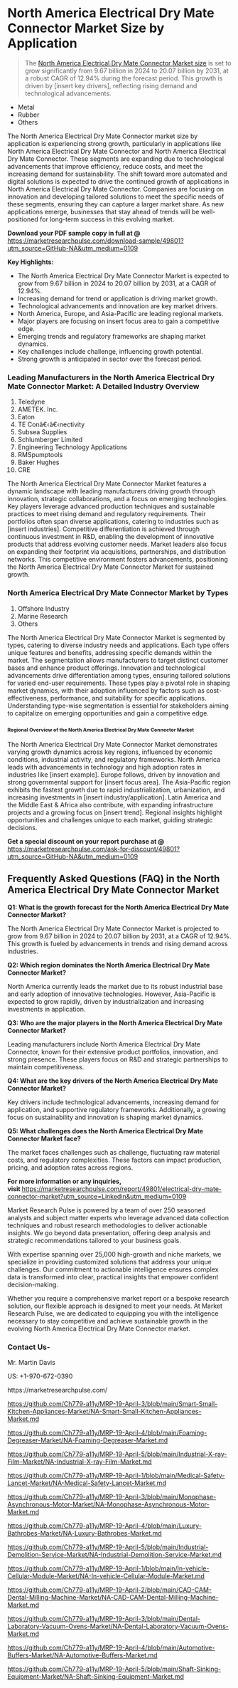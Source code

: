 <h1>North America Electrical Dry Mate Connector Market&nbsp;Size by Application</h1><blockquote><p>The <a href="https://marketresearchpulse.com/download-sample/49801?utm_source=GitHub-NA&amp;utm_medium=0109">North America Electrical Dry Mate Connector Market size</a> is set to grow significantly from 9.67 billion in 2024 to 20.07 billion by 2031, at a robust CAGR of 12.94% during the forecast period. This growth is driven by [insert key drivers], reflecting rising demand and technological advancements.</p></blockquote><ul><li>Metal<li> Rubber<li> Others</li></ul><p>The North America Electrical Dry Mate Connector market size by application is experiencing strong growth, particularly in applications like North America Electrical Dry Mate Connector and North America Electrical Dry Mate Connector. These segments are expanding due to technological advancements that improve efficiency, reduce costs, and meet the increasing demand for sustainability. The shift toward more automated and digital solutions is expected to drive the continued growth of applications in North America Electrical Dry Mate Connector. Companies are focusing on innovation and developing tailored solutions to meet the specific needs of these segments, ensuring they can capture a larger market share. As new applications emerge, businesses that stay ahead of trends will be well-positioned for long-term success in this evolving market.</p><p><strong>Download your PDF sample copy in full at @ </strong><a href="https://marketresearchpulse.com/download-sample/49801?utm_source=GitHub-NA&amp;utm_medium=0109">https://marketresearchpulse.com/download-sample/49801?utm_source=GitHub-NA&amp;utm_medium=0109</a></p><p><strong>Key Highlights: </strong></p><ul><li>The North America Electrical Dry Mate Connector Market is expected to grow from 9.67 billion in 2024 to 20.07 billion by 2031, at a CAGR of 12.94%.</li><li>Increasing demand for trend or application is driving market growth.</li><li>Technological advancements and innovation are key market drivers.</li><li>North America, Europe, and Asia-Pacific are leading regional markets.</li><li>Major players are focusing on insert focus area to gain a competitive edge.</li><li>Emerging trends and regulatory frameworks are shaping market dynamics.</li><li>Key challenges include challenge, influencing growth potential.</li><li>Strong growth is anticipated in sector over the forecast period.</li></ul><h3>Leading Manufacturers in the North America Electrical Dry Mate Connector Market: A Detailed Industry Overview</h3><ol><li>Teledyne</li><li>AMETEK. Inc.</li><li>Eaton</li><li>TE Conâ€‹â€‹nectivity</li><li>Subsea Supplies</li><li>Schlumberger Limited</li><li>Engineering Technology Applications</li><li>RMSpumptools</li><li>Baker Hughes</li><li>CRE</li></ol><div class="flex max-w-full flex-col flex-grow"><div class="min-h-8 text-message flex w-full flex-col items-end gap-2 whitespace-normal break-words [.text-message+&amp;]:mt-5" dir="auto" data-message-author-role="assistant" data-message-id="fd8432e4-4910-450d-b182-61b7bfb0a01f" data-message-model-slug="gpt-4o"><div class="flex w-full flex-col gap-1 empty:hidden first:pt-[3px]"><div class="markdown prose w-full break-words dark:prose-invert light"><p>The North America Electrical Dry Mate Connector Market features a dynamic landscape with leading manufacturers driving growth through innovation, strategic collaborations, and a focus on emerging technologies. Key players leverage advanced production techniques and sustainable practices to meet rising demand and regulatory requirements. Their portfolios often span diverse applications, catering to industries such as [insert industries]. Competitive differentiation is achieved through continuous investment in R&amp;D, enabling the development of innovative products that address evolving customer needs. Market leaders also focus on expanding their footprint via acquisitions, partnerships, and distribution networks. This competitive environment fosters advancements, positioning the North America Electrical Dry Mate Connector Market for sustained growth.</p></div></div></div></div><h3>North America Electrical Dry Mate Connector Market by Types</h3><ol><li>Offshore Industry<li> Marine Research<li> Others</li></ol><div class="flex max-w-full flex-col flex-grow"><div class="min-h-8 text-message flex w-full flex-col items-end gap-2 whitespace-normal break-words [.text-message+&amp;]:mt-5" dir="auto" data-message-author-role="assistant" data-message-id="084470be-0bb7-4664-bddf-5156b4f41249" data-message-model-slug="gpt-4o-mini"><div class="flex w-full flex-col gap-1 empty:hidden first:pt-[3px]"><div class="markdown prose w-full break-words dark:prose-invert light"><p>The North America Electrical Dry Mate Connector Market is segmented by types, catering to diverse industry needs and applications. Each type offers unique features and benefits, addressing specific demands within the market. The segmentation allows manufacturers to target distinct customer bases and enhance product offerings. Innovation and technological advancements drive differentiation among types, ensuring tailored solutions for varied end-user requirements. These types play a pivotal role in shaping market dynamics, with their adoption influenced by factors such as cost-effectiveness, performance, and suitability for specific applications. Understanding type-wise segmentation is essential for stakeholders aiming to capitalize on emerging opportunities and gain a competitive edge.</p></div></div></div></div><h3><span style="font-size: 11px;">Regional Overview of the North America Electrical Dry Mate Connector Market</span></h3><div class="flex max-w-full flex-col flex-grow"><div class="min-h-8 text-message flex w-full flex-col items-end gap-2 whitespace-normal break-words [.text-message+&amp;]:mt-5" dir="auto" data-message-author-role="assistant" data-message-id="e9038762-ce64-4e30-91c9-9bd413514231" data-message-model-slug="gpt-4o-mini"><div class="flex w-full flex-col gap-1 empty:hidden first:pt-[3px]"><div class="markdown prose w-full break-words dark:prose-invert light"><p>The North America Electrical Dry Mate Connector Market demonstrates varying growth dynamics across key regions, influenced by economic conditions, industrial activity, and regulatory frameworks. North America leads with advancements in technology and high adoption rates in industries like [insert example]. Europe follows, driven by innovation and strong governmental support for [insert focus area]. The Asia-Pacific region exhibits the fastest growth due to rapid industrialization, urbanization, and increasing investments in [insert industry/application]. Latin America and the Middle East &amp; Africa also contribute, with expanding infrastructure projects and a growing focus on [insert trend]. Regional insights highlight opportunities and challenges unique to each market, guiding strategic decisions.</p></div></div></div></div><p><strong>Get a special discount on your report purchase at @ </strong><a href="https://marketresearchpulse.com/ask-for-discount/49801?utm_source=GitHub-NA&amp;utm_medium=0109">https://marketresearchpulse.com/ask-for-discount/49801?utm_source=GitHub-NA&amp;utm_medium=0109</a></p><h2>Frequently Asked Questions (FAQ) in the North America Electrical Dry Mate Connector Market</h2><p><strong>Q1: What is the growth forecast for the North America Electrical Dry Mate Connector Market?</strong></p><p>The North America Electrical Dry Mate Connector Market is projected to grow from 9.67 billion in 2024 to 20.07 billion by 2031, at a CAGR of 12.94%. This growth is fueled by advancements in trends and rising demand across industries.</p><p><strong>Q2: Which region dominates the North America Electrical Dry Mate Connector Market?</strong></p><p>North America currently leads the market due to its robust industrial base and early adoption of innovative technologies. However, Asia-Pacific is expected to grow rapidly, driven by industrialization and increasing investments in application.</p><p><strong>Q3: Who are the major players in the North America Electrical Dry Mate Connector Market?</strong></p><p>Leading manufacturers include North America Electrical Dry Mate Connector, known for their extensive product portfolios, innovation, and strong presence. These players focus on R&amp;D and strategic partnerships to maintain competitiveness.</p><p><strong>Q4: What are the key drivers of the North America Electrical Dry Mate Connector Market?</strong></p><p>Key drivers include technological advancements, increasing demand for application, and supportive regulatory frameworks. Additionally, a growing focus on sustainability and innovation is shaping market dynamics.</p><p><strong>Q5: What challenges does the North America Electrical Dry Mate Connector Market face?</strong></p><p>The market faces challenges such as challenge, fluctuating raw material costs, and regulatory complexities. These factors can impact production, pricing, and adoption rates across regions.</p><p><strong>For more information or any inquiries, visit&nbsp;</strong><a href="https://marketresearchpulse.com/report/49801/electrical-dry-mate-connector-market?utm_source=Linkedin&utm_medium=0109">https://marketresearchpulse.com/report/49801/electrical-dry-mate-connector-market?utm_source=Linkedin&utm_medium=0109</a></p><p>Market Research Pulse is powered by a team of over 250 seasoned analysts and subject matter experts who leverage advanced data collection techniques and robust research methodologies to deliver actionable insights. We go beyond data presentation, offering deep analysis and strategic recommendations tailored to your business goals.</p><p>With expertise spanning over 25,000 high-growth and niche markets, we specialize in providing customized solutions that address your unique challenges. Our commitment to actionable intelligence ensures complex data is transformed into clear, practical insights that empower confident decision-making.</p><p>Whether you require a comprehensive market report or a bespoke research solution, our flexible approach is designed to meet your needs. At Market Research Pulse, we are dedicated to equipping you with the intelligence necessary to stay competitive and achieve sustainable growth in the evolving North America Electrical Dry Mate Connector market.</p><h3><strong>Contact Us-</strong></h3><p>Mr. Martin Davis</p><p>US: +1-970-672-0390</p><p>https://marketresearchpulse.com/</p><p><a href="https://github.com/Ch779-a11y/MRP-19-April-3/blob/main/Smart-Small-Kitchen-Appliances-Market/NA-Smart-Small-Kitchen-Appliances-Market.md">https://github.com/Ch779-a11y/MRP-19-April-3/blob/main/Smart-Small-Kitchen-Appliances-Market/NA-Smart-Small-Kitchen-Appliances-Market.md</a></p><p><a href="https://github.com/Ch779-a11y/MRP-19-April-4/blob/main/Foaming-Degreaser-Market/NA-Foaming-Degreaser-Market.md">https://github.com/Ch779-a11y/MRP-19-April-4/blob/main/Foaming-Degreaser-Market/NA-Foaming-Degreaser-Market.md</a></p><p><a href="https://github.com/Ch779-a11y/MRP-19-April-5/blob/main/Industrial-X-ray-Film-Market/NA-Industrial-X-ray-Film-Market.md">https://github.com/Ch779-a11y/MRP-19-April-5/blob/main/Industrial-X-ray-Film-Market/NA-Industrial-X-ray-Film-Market.md</a></p><p><a href="https://github.com/Ch779-a11y/MRP-19-April-1/blob/main/Medical-Safety-Lancet-Market/NA-Medical-Safety-Lancet-Market.md">https://github.com/Ch779-a11y/MRP-19-April-1/blob/main/Medical-Safety-Lancet-Market/NA-Medical-Safety-Lancet-Market.md</a></p><p><a href="https://github.com/Ch779-a11y/MRP-19-April-3/blob/main/Monophase-Asynchronous-Motor-Market/NA-Monophase-Asynchronous-Motor-Market.md">https://github.com/Ch779-a11y/MRP-19-April-3/blob/main/Monophase-Asynchronous-Motor-Market/NA-Monophase-Asynchronous-Motor-Market.md</a></p><p><a href="https://github.com/Ch779-a11y/MRP-19-April-4/blob/main/Luxury-Bathrobes-Market/NA-Luxury-Bathrobes-Market.md">https://github.com/Ch779-a11y/MRP-19-April-4/blob/main/Luxury-Bathrobes-Market/NA-Luxury-Bathrobes-Market.md</a></p><p><a href="https://github.com/Ch779-a11y/MRP-19-April-5/blob/main/Industrial-Demolition-Service-Market/NA-Industrial-Demolition-Service-Market.md">https://github.com/Ch779-a11y/MRP-19-April-5/blob/main/Industrial-Demolition-Service-Market/NA-Industrial-Demolition-Service-Market.md</a></p><p><a href="https://github.com/Ch779-a11y/MRP-19-April-1/blob/main/In-vehicle-Cellular-Module-Market/NA-In-vehicle-Cellular-Module-Market.md">https://github.com/Ch779-a11y/MRP-19-April-1/blob/main/In-vehicle-Cellular-Module-Market/NA-In-vehicle-Cellular-Module-Market.md</a></p><p><a href="https://github.com/Ch779-a11y/MRP-19-April-2/blob/main/CAD-CAM-Dental-Milling-Machine-Market/NA-CAD-CAM-Dental-Milling-Machine-Market.md">https://github.com/Ch779-a11y/MRP-19-April-2/blob/main/CAD-CAM-Dental-Milling-Machine-Market/NA-CAD-CAM-Dental-Milling-Machine-Market.md</a></p><p><a href="https://github.com/Ch779-a11y/MRP-19-April-3/blob/main/Dental-Laboratory-Vacuum-Ovens-Market/NA-Dental-Laboratory-Vacuum-Ovens-Market.md">https://github.com/Ch779-a11y/MRP-19-April-3/blob/main/Dental-Laboratory-Vacuum-Ovens-Market/NA-Dental-Laboratory-Vacuum-Ovens-Market.md</a></p><p><a href="https://github.com/Ch779-a11y/MRP-19-April-4/blob/main/Automotive-Buffers-Market/NA-Automotive-Buffers-Market.md">https://github.com/Ch779-a11y/MRP-19-April-4/blob/main/Automotive-Buffers-Market/NA-Automotive-Buffers-Market.md</a></p><p><a href="https://github.com/Ch779-a11y/MRP-19-April-5/blob/main/Shaft-Sinking-Equipment-Market/NA-Shaft-Sinking-Equipment-Market.md">https://github.com/Ch779-a11y/MRP-19-April-5/blob/main/Shaft-Sinking-Equipment-Market/NA-Shaft-Sinking-Equipment-Market.md</a></p>
